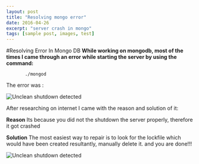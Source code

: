 ```yaml
---
layout: post
title: "Resolving mongo error"
date: 2016-04-26
excerpt: "server crash in mongo"
tags: [sample post, images, test]
---
```


#Resolving Error In Mongo DB
**While working on mongodb, most of the times I came through an error while starting the server by using the command:**
           
           ./mongod
The error was :
   
![Unclean shutdown detected](//lailashaikh.github.io/assets/img/MongoError1.PNG)

After researching on internet I came with the reason and solution of it:

**Reason**
Its because you did not the shutdown the server properly, therefore it got crashed

**Solution**
The most easiest way to repair is to look for the lockfile which would have been created resultantly, manually delete it. 
and you are done!!!

![Unclean shutdown detected](//lailashaikh.github.io/assets/img/lockFile.PNG)


